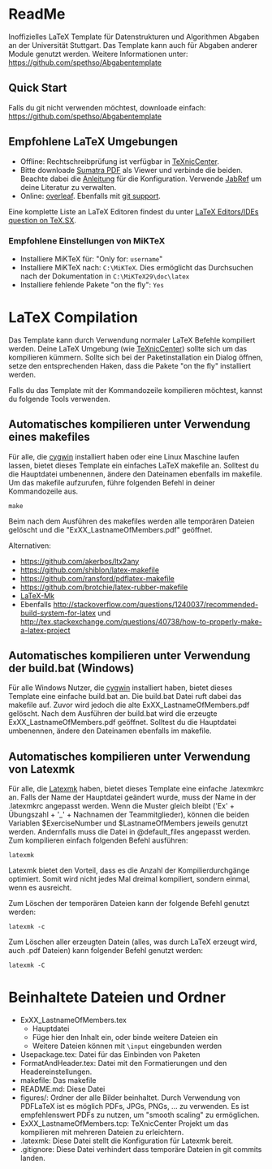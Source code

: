 ReadMe
=====

Inoffizielles LaTeX Template für Datenstrukturen und Algorithmen Abgaben an der Universität Stuttgart. Das Template kann auch für Abgaben anderer Module genutzt werden.
Weitere Informationen unter: https://github.com/spethso/Abgabentemplate

Quick Start
-----------
Falls du git nicht verwenden möchtest, downloade einfach: https://github.com/spethso/Abgabentemplate

Empfohlene LaTeX Umgebungen
---------------------------
* Offline: Rechtschreibprüfung ist verfügbar in [TeXnicCenter](http://www.texniccenter.org/). 
* Bitte downloade [Sumatra PDF](http://blog.kowalczyk.info/software/sumatrapdf/free-pdf-reader-de.html) als Viewer und verbinde die beiden.
  Beachte dabei die [Anleitung](http://tex.stackexchange.com/questions/116981/how-to-configure-texniccenter-2-0-with-sumatra-2013-2016-version) für die Konfiguration.
  Verwende [JabRef](http://jabref.sf.net) um deine Literatur zu verwalten.
* Online: [overleaf](https://www.overleaf.com/). Ebenfalls mit [git support](https://www.overleaf.com/blog/195-new-collaborate-online-and-offline-with-overleaf-and-git-beta#.VYFC2UZejkU).

Eine komplette Liste an LaTeX Editoren findest du unter [LaTeX Editors/IDEs question on TeX.SX](http://tex.stackexchange.com/questions/339/latex-editors-ides).

### Empfohlene Einstellungen von MiKTeX
* Installiere MiKTeX für: "Only for: `username`"
* Installiere MiKTeX nach: `C:\MiKTeX`. Dies ermöglicht das Durchsuchen nach der Dokumentation in `C:\MiKTeX29\doc\latex`
* Installiere fehlende Pakete "on the fly": `Yes`

LaTeX Compilation
=================
Das Template kann durch Verwendung normaler LaTeX Befehle kompiliert werden.
Deine LaTeX Umgebung (wie [TeXnicCenter](http://www.texniccenter.org/)) sollte sich um das kompilieren kümmern.
Sollte sich bei der Paketinstallation ein Dialog öffnen, setze den entsprechenden Haken, dass die Pakete "on the fly" installiert werden.

Falls du das Template mit der Kommandozeile kompilieren möchtest, kannst du folgende Tools verwenden.

Automatisches kompilieren unter Verwendung eines makefiles
--------------------------------
Für alle, die [cygwin](http://www.cygwin.com/) installiert haben oder eine Linux Maschine laufen lassen, bietet dieses Template ein einfaches LaTeX makefile an.
Solltest du die Hauptdatei umbenennen, ändere den Dateinamen ebenfalls im makefile.
Um das makefile aufzurufen, führe folgenden Befehl in deiner Kommandozeile aus.

    make

Beim nach dem Ausführen des makefiles werden alle temporären Dateien gelöscht und die "ExXX_LastnameOfMembers.pdf" geöffnet.

Alternativen:
* https://github.com/akerbos/ltx2any
* https://github.com/shiblon/latex-makefile
* https://github.com/ransford/pdflatex-makefile
* https://github.com/brotchie/latex-rubber-makefile
* [LaTeX-Mk](http://latex-mk.sourceforge.net/)
* Ebenfalls http://stackoverflow.com/questions/1240037/recommended-build-system-for-latex und http://tex.stackexchange.com/questions/40738/how-to-properly-make-a-latex-project

Automatisches kompilieren unter Verwendung der build.bat (Windows)
--------------------------------
Für alle Windows Nutzer, die [cygwin](http://www.cygwin.com/) installiert haben, bietet dieses Template eine einfache build.bat an.
Die build.bat Datei ruft dabei das makefile auf.
Zuvor wird jedoch die alte ExXX_LastnameOfMembers.pdf gelöscht.
Nach dem Ausführen der build.bat wird die erzeugte ExXX_LastnameOfMembers.pdf geöffnet.
Solltest du die Hauptdatei umbenennen, ändere den Dateinamen ebenfalls im makefile.

Automatisches kompilieren unter Verwendung von Latexmk
------------------------------------------------------
Für alle, die [Latexmk](https://www.ctan.org/pkg/latexmk/?lang=de) haben, bietet dieses Template eine einfache .latexmkrc an.
Falls der Name der Hauptdatei geändert wurde, muss der Name in der .latexmkrc angepasst werden.
Wenn die Muster gleich bleibt ('Ex' + Übungszahl + '_' + Nachnamen der Teammitglieder), können die beiden Variablen $ExerciseNumber und $LastnameOfMembers jeweils genutzt werden.
Andernfalls muss die Datei in @default_files angepasst werden.
Zum kompilieren einfach folgenden Befehl ausführen:

    latexmk

Latexmk bietet den Vorteil, dass es die Anzahl der Kompilierdurchgänge optimiert.
Somit wird nicht jedes Mal dreimal kompiliert, sondern einmal, wenn es ausreicht.

Zum Löschen der temporären Dateien kann der folgende Befehl genutzt werden:

    latexmk -c

Zum Löschen aller erzeugten Datein (alles, was durch LaTeX erzeugt wird, auch .pdf Dateien) kann folgender Befehl genutzt werden:

    latexmk -C

Beinhaltete Dateien und Ordner
==============================
* ExXX_LastnameOfMembers.tex
  * Hauptdatei
  * Füge hier den Inhalt ein, oder binde weitere Dateien ein
  * Weitere Dateien können mit `\input` eingebunden werden
* Usepackage.tex: Datei für das Einbinden von Paketen
* FormatAndHeader.tex: Datei mit den Formatierungen und den Headereinstellungen.
* makefile: Das makefile
* README.md: Diese Datei
* figures/: Ordner der alle Bilder beinhaltet.
  Durch Verwendung von PDFLaTeX ist es möglich PDFs, JPGs, PNGs, ... zu verwenden. Es ist empfehlenswert PDFs zu nutzen, um "smooth scaling" zu ermöglichen.
* ExXX_LastnameOfMembers.tcp: TeXnicCenter Projekt um das kompilieren mit mehreren Dateien zu erleichtern.
* .latexmk: Diese Datei stellt die Konfiguration für Latexmk bereit.
* .gitignore: Diese Datei verhindert dass temporäre Dateien in git commits landen.
